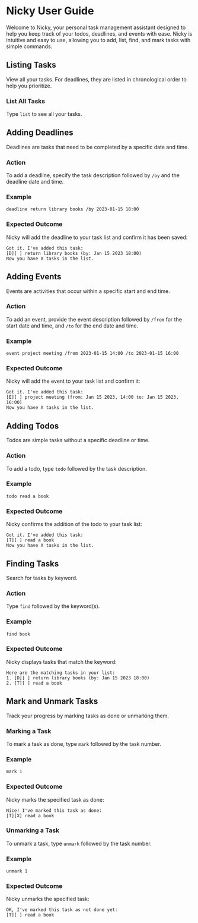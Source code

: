# Nicky User Guide

Welcome to Nicky, your personal task management assistant designed to help you keep track of your todos, deadlines, and events with ease. Nicky is intuitive and easy to use, allowing you to add, list, find, and mark tasks with simple commands.

## Listing Tasks

View all your tasks. For deadlines, they are listed in chronological order to help you prioritize.

### List All Tasks
Type `list` to see all your tasks.

## Adding Deadlines

Deadlines are tasks that need to be completed by a specific date and time.

### Action
To add a deadline, specify the task description followed by `/by` and the deadline date and time.

### Example
```
deadline return library books /by 2023-01-15 18:00
```

### Expected Outcome
Nicky will add the deadline to your task list and confirm it has been saved:
```
Got it. I've added this task:
[D][ ] return library books (by: Jan 15 2023 18:00)
Now you have X tasks in the list.
```

## Adding Events

Events are activities that occur within a specific start and end time.

### Action
To add an event, provide the event description followed by `/from` for the start date and time, and `/to` for the end date and time.

### Example
```
event project meeting /from 2023-01-15 14:00 /to 2023-01-15 16:00
```

### Expected Outcome
Nicky will add the event to your task list and confirm it:
```
Got it. I've added this task:
[E][ ] project meeting (from: Jan 15 2023, 14:00 to: Jan 15 2023, 16:00)
Now you have X tasks in the list.
```

## Adding Todos

Todos are simple tasks without a specific deadline or time.

### Action
To add a todo, type `todo` followed by the task description.

### Example
```
todo read a book
```

### Expected Outcome
Nicky confirms the addition of the todo to your task list:
```
Got it. I've added this task:
[T][ ] read a book
Now you have X tasks in the list.
```

## Finding Tasks

Search for tasks by keyword.

### Action
Type `find` followed by the keyword(s).

### Example
```
find book
```

### Expected Outcome
Nicky displays tasks that match the keyword:
```
Here are the matching tasks in your list:
1. [D][ ] return library books (by: Jan 15 2023 18:00)
2. [T][ ] read a book
```

## Mark and Unmark Tasks

Track your progress by marking tasks as done or unmarking them.

### Marking a Task
To mark a task as done, type `mark` followed by the task number.

### Example
```
mark 1
```

### Expected Outcome
Nicky marks the specified task as done: 
```
Nice! I've marked this task as done:
[T][X] read a book
```

### Unmarking a Task
To unmark a task, type `unmark` followed by the task number.

### Example
```
unmark 1
```

### Expected Outcome
Nicky unmarks the specified task:
```
OK, I've marked this task as not done yet:
[T][ ] read a book
```